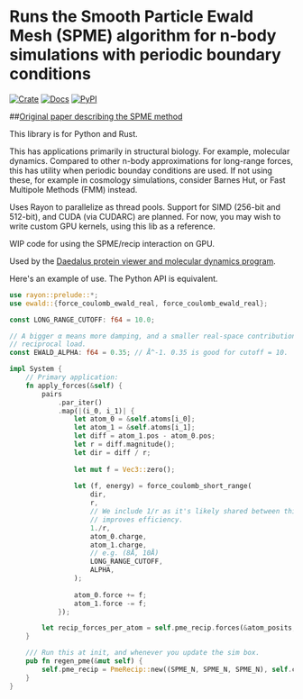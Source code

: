 # Runs the Smooth Particle Ewald Mesh (SPME) algorithm for n-body simulations with periodic boundary conditions

[![Crate](https://img.shields.io/crates/v/ewald.svg)](https://crates.io/crates/ewald)
[![Docs](https://docs.rs/ewald/badge.svg)](https://docs.rs/ewald)
[![PyPI](https://img.shields.io/pypi/v/ewald.svg)](https://pypi.org/project/ewald)

[//]: # ([![DOI]&#40;https://zenodo.org/badge/DOI/10.5281/zenodo.15616833.svg&#41;]&#40;https://doi.org/10.5281/zenodo.15616833&#41;)

##[Original paper describing the SPME method](https://biomolmd.org/mw/images/e/e0/Spme.pdf)

This library is for Python and Rust.

This has applications primarily in structural biology. For example, molecular dynamics. Compared to other
n-body approximations for long-range forces, this has utility when periodic bounday conditions are used.
If not using these, for example in cosmology simulations, consider Barnes Hut, or Fast Multipole Methods (FMM)
instead.

Uses Rayon to parallelize as thread pools. Support for SIMD (256-bit and 512-bit), and CUDA (via CUDARC) are planned. For now, you may wish to write
custom GPU kernels, using this lib as a reference.

WIP code for using the SPME/recip interaction on GPU.

Used by the [Daedalus protein viewer and molecular dynamics program](https://github.com/david-oconnor/daedalus).

Here's an example of use. The Python API is equivalent.

```rust
use rayon::prelude::*;
use ewald::{force_coulomb_ewald_real, force_coulomb_ewald_real};

const LONG_RANGE_CUTOFF: f64 = 10.0;

// A bigger α means more damping, and a smaller real-space contribution. (Cheaper real), but larger
// reciprocal load.
const EWALD_ALPHA: f64 = 0.35; // Å^-1. 0.35 is good for cutoff = 10.

impl System {
    // Primary application:
    fn apply_forces(&self) {
        pairs
            .par_iter()
            .map(|(i_0, i_1)| {
                let atom_0 = &self.atoms[i_0];
                let atom_1 = &self.atoms[i_1];
                let diff = atom_1.pos - atom_0.pos;
                let r = diff.magnitude();
                let dir = diff / r;
    
                let mut f = Vec3::zero();
    
                let (f, energy) = force_coulomb_short_range(
                    dir,
                    r,
                    // We include 1/r as it's likely shared between this and Lennard Jones;
                    // improves efficiency.
                    1./r,
                    atom_0.charge,
                    atom_1.charge,
                    // e.g. (8Å, 10Å)
                    LONG_RANGE_CUTOFF,
                    ALPHA,
                );
    
                atom_0.force += f;
                atom_1.force -= f;
            });

        let recip_forces_per_atom = self.pme_recip.forces(&atom_posits, &[atom_charges]);
    }

    /// Run this at init, and whenever you update the sim box.
    pub fn regen_pme(&mut self) {
        self.pme_recip = PmeRecip::new((SPME_N, SPME_N, SPME_N), self.cell.extent, EWALD_ALPHA);
    }
}
```